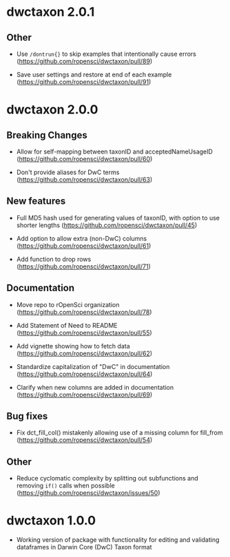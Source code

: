 # dwctaxon 2.0.1

## Other

- Use `/dontrun{}` to skip examples that intentionally cause errors (https://github.com/ropensci/dwctaxon/pull/89)

- Save user settings and restore at end of each example (https://github.com/ropensci/dwctaxon/pull/91)

# dwctaxon 2.0.0

## Breaking Changes

- Allow for self-mapping between taxonID and acceptedNameUsageID (https://github.com/ropensci/dwctaxon/pull/60)

- Don't provide aliases for DwC terms (https://github.com/ropensci/dwctaxon/pull/63)

## New features

- Full MD5 hash used for generating values of taxonID, with option to use shorter lengths (https://github.com/ropensci/dwctaxon/pull/45)

- Add option to allow extra (non-DwC) columns (https://github.com/ropensci/dwctaxon/pull/61)

- Add function to drop rows (https://github.com/ropensci/dwctaxon/pull/71)

## Documentation

- Move repo to rOpenSci organization (https://github.com/ropensci/dwctaxon/pull/78)

- Add Statement of Need to README (https://github.com/ropensci/dwctaxon/pull/55)

- Add vignette showing how to fetch data (https://github.com/ropensci/dwctaxon/pull/62)

- Standardize capitalization of "DwC" in documentation (https://github.com/ropensci/dwctaxon/pull/64)

- Clarify when new columns are added in documentation (https://github.com/ropensci/dwctaxon/pull/69)

## Bug fixes

- Fix dct_fill_col() mistakenly allowing use of a missing column for fill_from (https://github.com/ropensci/dwctaxon/pull/54)

## Other

- Reduce cyclomatic complexity by splitting out subfunctions and removing `if()` calls when possible (https://github.com/ropensci/dwctaxon/issues/50)

# dwctaxon 1.0.0

- Working version of package with functionality for editing and validating
dataframes in Darwin Core (DwC) Taxon format
